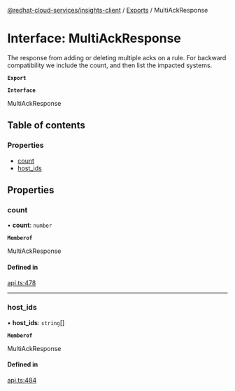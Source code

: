 [@redhat-cloud-services/insights-client](../README.md) / [Exports](../modules.md) / MultiAckResponse

# Interface: MultiAckResponse

The response from adding or deleting multiple acks on a rule.  For backward compatibility we include the count, and then list the impacted systems.

**`Export`**

**`Interface`**

MultiAckResponse

## Table of contents

### Properties

- [count](MultiAckResponse.md#count)
- [host\_ids](MultiAckResponse.md#host_ids)

## Properties

### count

• **count**: `number`

**`Memberof`**

MultiAckResponse

#### Defined in

[api.ts:478](https://github.com/RedHatInsights/javascript-clients/blob/master/packages/insights/api.ts#L478)

___

### host\_ids

• **host\_ids**: `string`[]

**`Memberof`**

MultiAckResponse

#### Defined in

[api.ts:484](https://github.com/RedHatInsights/javascript-clients/blob/master/packages/insights/api.ts#L484)
